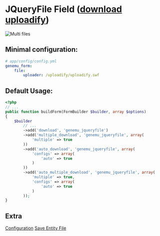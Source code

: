 # JQueryFile Field ([download uploadify](http://www.uploadify.com))

![Multi files](https://github.com/genemu/GenemuFormBundle/raw/2.0/Resources/doc/jquery/file/images/multiple.png)

## Minimal configuration:

``` yml
# app/config/config.yml
genemu_form:
    file:
        uploader: /uploadify/uploadify.swf
```

## Default Usage:

``` php
<?php
// ...
public function buildForm(FormBuilder $builder, array $options)
{
    $builder
        // ...
        ->add('download', 'genemu_jqueryfile')
        ->add('multiple_download', 'genemu_jqueryfile', array(
            'multiple' => true
        ))
        ->add('auto_download', 'genemu_jqueryfile', array(
            'configs' => array(
                'auto' => true
            )
        ))
        ->add('auto_multiple_download', 'genemu_jqueryfile', array(
            'multiple' => true,
            'configs' => array(
                'auto' => true
            )
        ));
}
```

## Extra

[Configuration](https://github.com/genemu/GenemuFormBundle/blob/master/Resources/doc/jquery/file/default.md)
[Save Entity File](https://github.com/genemu/GenemuFormBundle/blob/master/Resources/doc/jquery/file/entity.md)
